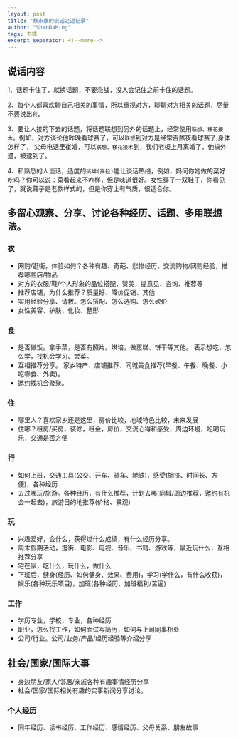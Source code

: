 ```yaml
---
layout: post
title: "蔡永康的说话之道记录"
author: "ShanDaMing"
tags: 书籍
excerpt_separator: <!--more-->
---
```


## 说话内容
1、话题卡住了，就换话题，不要恋战，没人会记住之前卡住的话题。<!--more--> 

2、每个人都喜欢聊自己相关的事情，所以重视对方，聊聊对方相关的话题，尽量不要说出`我`。

3、要让人接的下去的话题，将话题联想到另外的话题上，经常使用`联想、移花接木`。例如，对方谈论他昨晚看球赛了，可以`联想`到对方是经常否熬夜看球赛了,身体怎样了，
   父母电话里崔婚，可以`联想，移花接木`到，我们老板上月离婚了，他搞外遇，被逮到了。
   
4、和熟悉的人谈话，适度的`挑衅(推拉)`能让谈话热络，例如，妈问你她做的菜好吃吗？你可以说：菜看起来不咋样，但是味道很好。女性穿了一双鞋子，你看见了，就说鞋子是老款样式的，但是你穿上有气质，很适合你。

## 多留心观察、分享、讨论各种经历、话题、多用联想法。

### 衣
* 网购/逛街，体验如何？各种有趣、奇葩、悲惨经历，交流购物/网购经验，推荐哪些店/物品
* 对方的衣服/鞋/个人形象的品位搭配，赞美，提意见、咨询、推荐等
* 推荐店铺，为什么推荐？质量好、降价促销、其他
* 实用经验分享、请教。怎么搭配、怎么选购、怎么砍价
* 女性美容、护肤、化妆、整形

### 食
* 是否做饭。拿手菜，是否有照片。烘培，做蛋糕、饼干等其他。 表示想吃，怎么学，找机会学习、尝菜。
* 互相推荐分享。 家乡特产、店铺推荐、同城美食推荐(早餐、午餐、晚餐、小吃零食、外卖)。
* 邀约找机会聚聚。

### 住
* 哪里人？喜欢家乡还是这里，房价比较，地域特色比较，未来发展
* 住哪？租房/买房，装修，租金，房价，交流心得和感受，周边环境，吃喝玩乐，交通是否方便

### 行
* 如何上班，交通工具(公交、开车、骑车、地铁)，感受(拥挤、时间长、方便)，各种经历
* 去过哪玩/旅游。各种经历，有什么推荐，计划去哪(同城/周边推荐，邀约有机会一起去)，旅游目的地推荐(价格、景观)

### 玩
* 兴趣爱好，会什么，获得过什么成绩，有什么经历分享。
* 周末假期活动，逛街、电影、电视、音乐、书籍、游戏等，最近玩什么，互相推荐分享
* 宅在家，吃什么，玩什么，做什么
* 下班后，健身(经历、如何健身、效果、费用)，学习(学什么，有什么收获)，娱乐(各种玩乐项目)，加班(各种经历、加班福利/苦逼)

### 工作
* 学历专业，学校，专业，各种经历
* 职业，怎么找工作，如何面试写简历，如何与上司同事相处
* 公司/行业。公司/业务/产品/经历经验等介绍分享

## 社会/国家/国际大事
* 身边朋友/家人/邻居/亲戚各种有趣事情经历分享
* 社会/国家/国际相关有趣的实事新闻分享讨论。

### 个人经历
* 同年经历、读书经历、工作经历、感情经历、父母关系、朋友故事

